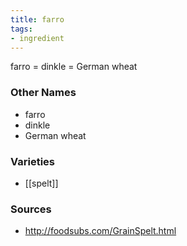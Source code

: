 ```yaml
---
title: farro
tags:
- ingredient
---
```

farro = dinkle = German wheat

### Other Names

* farro
* dinkle
* German wheat

### Varieties

* [[spelt]]

### Sources
* http://foodsubs.com/GrainSpelt.html
